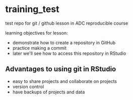 # training_test
test repo for git / github lesson in ADC reproducible course


learning objectives for lesson:

- demonstrate how to create a repository in GitHub
- practice making a commit
- later we'll see how to access this repository in RStudio

## Advantages to using git in RStudio

- easy to share projects and collaborate on projects
- version control
- have backups of projects and data
